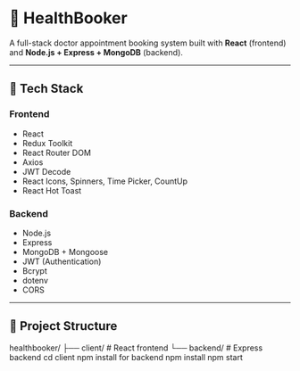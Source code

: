 # 🏥 HealthBooker

A full-stack doctor appointment booking system built with **React** (frontend) and **Node.js + Express + MongoDB** (backend).

---

## 🚀 Tech Stack

### Frontend
- React
- Redux Toolkit
- React Router DOM
- Axios
- JWT Decode
- React Icons, Spinners, Time Picker, CountUp
- React Hot Toast

### Backend
- Node.js
- Express
- MongoDB + Mongoose
- JWT (Authentication)
- Bcrypt
- dotenv
- CORS

---

## 📁 Project Structure

healthbooker/
├── client/ # React frontend
└── backend/ # Express backend
cd client
npm install
for backend 
npm install 
npm start
